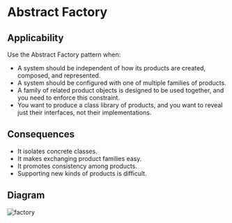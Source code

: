 ﻿# Abstract Factory

## Applicability

Use the Abstract Factory pattern when:

* A system should be independent of how its products are created, composed, and represented.
* A system should be configured with one of multiple families of products.
* A family of related product objects is designed to be used together, and you need to enforce this constraint.
* You want to produce a class library of products, and you want to reveal just their interfaces, not their implementations.

## Consequences

* It isolates concrete classes.
* It makes exchanging product families easy.
* It promotes consistency among products.
* Supporting new kinds of products is difficult.

## Diagram

![factory](https://www.dofactory.com/images/diagrams/net/abstract.gif)
